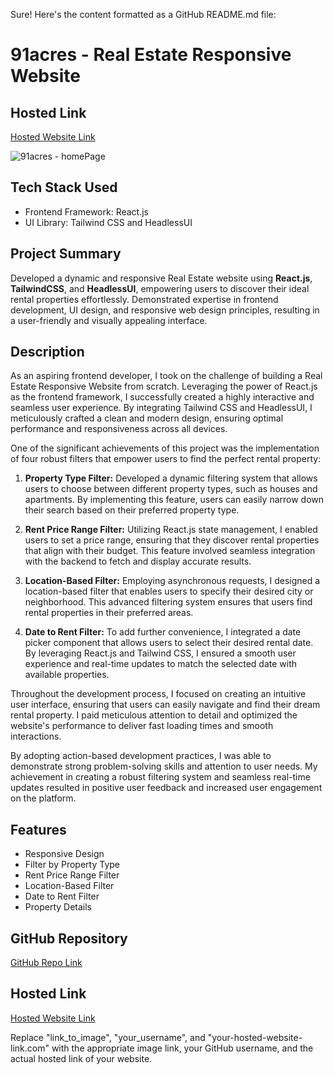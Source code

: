 Sure! Here's the content formatted as a GitHub README.md file:

#  91acres - Real Estate Responsive Website

## Hosted Link

[Hosted Website Link](https://91acres.netlify.app/)

![91acres - homePage](https://github.com/AnirudhaPatil-1/RealState---Real-Estate-Website/assets/73242321/ed0ddd3b-7ac6-4fb0-bc93-1b75faf30520)

## Tech Stack Used

- Frontend Framework: React.js
- UI Library: Tailwind CSS and HeadlessUI

## Project Summary

Developed a dynamic and responsive Real Estate website using **React.js**, **TailwindCSS**, and **HeadlessUI**, empowering users to discover their ideal rental properties effortlessly. Demonstrated expertise in frontend development, UI design, and responsive web design principles, resulting in a user-friendly and visually appealing interface.

## Description

As an aspiring frontend developer, I took on the challenge of building a Real Estate Responsive Website from scratch. Leveraging the power of React.js as the frontend framework, I successfully created a highly interactive and seamless user experience. By integrating Tailwind CSS and HeadlessUI, I meticulously crafted a clean and modern design, ensuring optimal performance and responsiveness across all devices.

One of the significant achievements of this project was the implementation of four robust filters that empower users to find the perfect rental property:

1. **Property Type Filter:** Developed a dynamic filtering system that allows users to choose between different property types, such as houses and apartments. By implementing this feature, users can easily narrow down their search based on their preferred property type.

2. **Rent Price Range Filter:** Utilizing React.js state management, I enabled users to set a price range, ensuring that they discover rental properties that align with their budget. This feature involved seamless integration with the backend to fetch and display accurate results.

3. **Location-Based Filter:** Employing asynchronous requests, I designed a location-based filter that enables users to specify their desired city or neighborhood. This advanced filtering system ensures that users find rental properties in their preferred areas.

4. **Date to Rent Filter:** To add further convenience, I integrated a date picker component that allows users to select their desired rental date. By leveraging React.js and Tailwind CSS, I ensured a smooth user experience and real-time updates to match the selected date with available properties.

Throughout the development process, I focused on creating an intuitive user interface, ensuring that users can easily navigate and find their dream rental property. I paid meticulous attention to detail and optimized the website's performance to deliver fast loading times and smooth interactions.

By adopting action-based development practices, I was able to demonstrate strong problem-solving skills and attention to user needs. My achievement in creating a robust filtering system and seamless real-time updates resulted in positive user feedback and increased user engagement on the platform.

## Features

- Responsive Design
- Filter by Property Type
- Rent Price Range Filter
- Location-Based Filter
- Date to Rent Filter
- Property Details

## GitHub Repository

[GitHub Repo Link](https://github.com/AnirudhaPatil-1/RealState---Real-Estate-Website)

## Hosted Link

[Hosted Website Link](https://91acres.netlify.app/)

Replace "link_to_image", "your_username", and "your-hosted-website-link.com" with the appropriate image link, your GitHub username, and the actual hosted link of your website.
